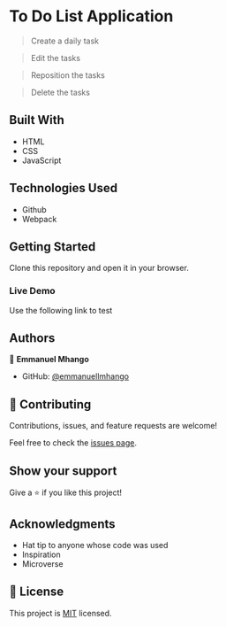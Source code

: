 # To Do List Application

>  Create  a daily task

>  Edit the tasks

>  Reposition the tasks

>  Delete the tasks

## Built With

- HTML
- CSS
- JavaScript

## Technologies Used

- Github
- Webpack


## Getting Started

Clone this repository and open it in your browser.

### Live Demo

Use the following link to test


## Authors

👤 **Emmanuel Mhango**

- GitHub: [@emmanuellmhango](https://github.com/emmanuellmhango)



## 🤝 Contributing

Contributions, issues, and feature requests are welcome!

Feel free to check the [issues page](../../issues/).

## Show your support

Give a ⭐️ if you like this project!

## Acknowledgments

- Hat tip to anyone whose code was used
- Inspiration
- Microverse

## 📝 License

This project is [MIT](./LICENSE) licensed.

